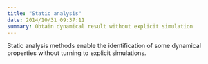 ```yaml
---
title: "Static analysis"
date: 2014/10/31 09:37:11
summary: Obtain dynamical result without explicit simulation
---
```


Static analysis methods enable the identification of some dynamical properties
without turning to explicit simulations.

